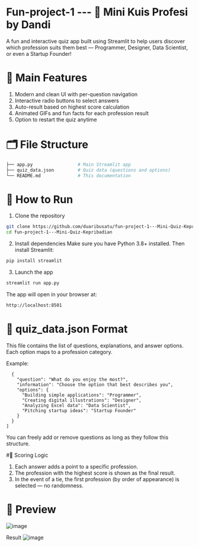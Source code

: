 # Fun-project-1 --- 🧠 Mini Kuis Profesi by Dandi

A fun and interactive quiz app built using Streamlit to help users discover which profession suits them best — Programmer, Designer, Data Scientist, or even a Startup Founder!

# 🚀 Main Features
1. Modern and clean UI with per-question navigation
2. Interactive radio buttons to select answers
3. Auto-result based on highest score calculation
4. Animated GIFs and fun facts for each profession result
5. Option to restart the quiz anytime

# 🗂️ File Structure
```bash
├── app.py                 # Main Streamlit app
├── quiz_data.json         # Quiz data (questions and options)
└── README.md              # This documentation
```

# 🔧 How to Run
1. Clone the repository
```bash
git clone https://github.com/duaribusatu/fun-project-1---Mini-Quiz-Kepribadian
cd fun-project-1---Mini-Quiz-Kepribadian
```

2. Install dependencies
Make sure you have Python 3.8+ installed. Then install Streamlit:
```bash
pip install streamlit
``` 
3. Launch the app
```bash
streamlit run app.py
```
The app will open in your browser at:
```bash
http://localhost:8501
```

# 📄 quiz_data.json Format
This file contains the list of questions, explanations, and answer options. Each option maps to a profession category.

Example:
```[
  {
    "question": "What do you enjoy the most?",
    "information": "Choose the option that best describes you",
    "options": {
      "Building simple applications": "Programmer",
      "Creating digital illustrations": "Designer",
      "Analyzing Excel data": "Data Scientist",
      "Pitching startup ideas": "Startup Founder"
    }
  }
]
```
You can freely add or remove questions as long as they follow this structure.

#🧠 Scoring Logic
1. Each answer adds a point to a specific profession.
2. The profession with the highest score is shown as the final result.
3. In the event of a tie, the first profession (by order of appearance) is selected — no randomness.

# 📸 Preview   
![image](https://github.com/user-attachments/assets/3dba7567-4ae1-44e6-b24d-b5f56b318c9b)

Result
![image](https://github.com/user-attachments/assets/4f1619e1-5359-4dbb-9190-29b12655c10a)

